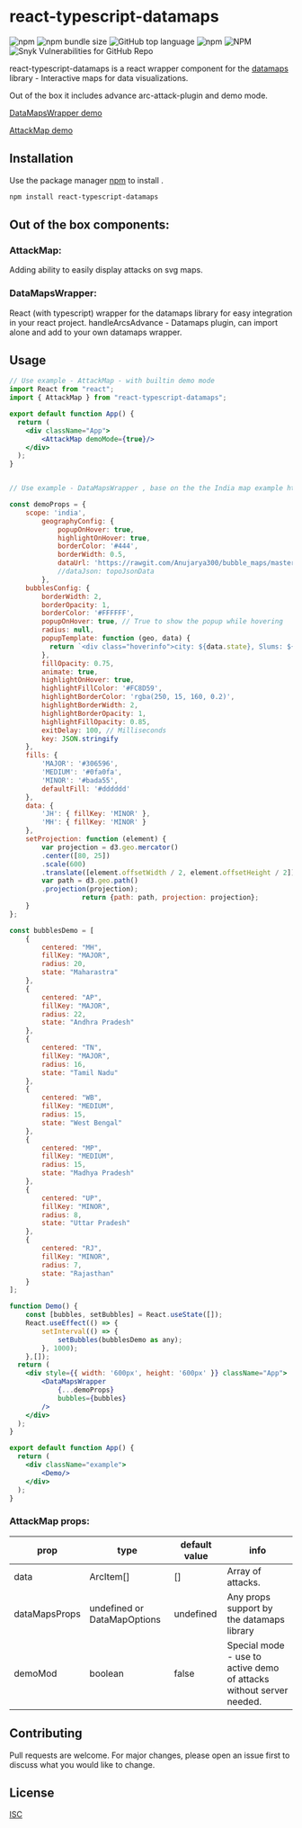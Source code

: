 # react-typescript-datamaps
![npm](https://img.shields.io/npm/v/react-typescript-datamaps) ![npm bundle size](https://img.shields.io/bundlephobia/min/react-typescript-datamaps) ![GitHub top language](https://img.shields.io/github/languages/top/orenef/react-typescript-datamaps) ![npm](https://img.shields.io/npm/dt/react-typescript-datamaps) ![NPM](https://img.shields.io/npm/l/react-typescript-datamaps) ![Snyk Vulnerabilities for GitHub Repo](https://img.shields.io/snyk/vulnerabilities/github/orenef/react-typescript-datamaps)

react-typescript-datamaps is a react wrapper component for the [datamaps](https://github.com/markmarkoh/datamaps) library - Interactive maps for data visualizations.

Out of the box it includes advance arc-attack-plugin and demo mode.

[DataMapsWrapper demo](https://codesandbox.io/s/react-typescript-datamaps-lgzbz)

[AttackMap demo](https://codesandbox.io/s/react-typescript-datamaps-2-l7ebe)
## Installation

Use the package manager [npm](https://www.npmjs.com/package/react-typescript-datamaps) to install .

```bash
npm install react-typescript-datamaps
```
## Out of the box components:

### AttackMap:
Adding ability to easily display attacks on svg maps.

### DataMapsWrapper:
React (with typescript) wrapper for the datamaps library for easy integration in your react project.
handleArcsAdvance - Datamaps plugin, can import alone and add to your own datamaps wrapper.

## Usage

```jsx
// Use example - AttackMap - with builtin demo mode
import React from "react";
import { AttackMap } from "react-typescript-datamaps";

export default function App() {
  return (
	<div className="App">
		<AttackMap demoMode={true}/>
	</div>
  );
}


// Use example - DataMapsWrapper , base on the the India map example https://github.com/markmarkoh/datamaps 

const demoProps = {
	scope: 'india',
		geographyConfig: {
			popupOnHover: true,
			highlightOnHover: true,
			borderColor: '#444',
			borderWidth: 0.5,
			dataUrl: 'https://rawgit.com/Anujarya300/bubble_maps/master/data/geography-data/india.topo.json'
			//dataJson: topoJsonData
		},
	bubblesConfig: {
		borderWidth: 2,
		borderOpacity: 1,
		borderColor: '#FFFFFF',
		popupOnHover: true, // True to show the popup while hovering
		radius: null,
		popupTemplate: function (geo, data) {
		  return `<div class="hoverinfo">city: ${data.state}, Slums: ${data.radius}%</div>`;
		},
		fillOpacity: 0.75,
		animate: true,
		highlightOnHover: true,
		highlightFillColor: '#FC8D59',
		highlightBorderColor: 'rgba(250, 15, 160, 0.2)',
		highlightBorderWidth: 2,
		highlightBorderOpacity: 1,
		highlightFillOpacity: 0.85,
		exitDelay: 100, // Milliseconds
		key: JSON.stringify
	},
	fills: {
		'MAJOR': '#306596',
		'MEDIUM': '#0fa0fa',
		'MINOR': '#bada55',
		defaultFill: '#dddddd'
	},
	data: {
		'JH': { fillKey: 'MINOR' },
		'MH': { fillKey: 'MINOR' }
	},
	setProjection: function (element) {
		var projection = d3.geo.mercator()
		.center([80, 25])
		.scale(600)
		.translate([element.offsetWidth / 2, element.offsetHeight / 2]);
		var path = d3.geo.path()
		.projection(projection);
	  			  return {path: path, projection: projection};
	}
};

const bubblesDemo = [
	{
		centered: "MH",
		fillKey: "MAJOR",
		radius: 20,
		state: "Maharastra"
	},
	{
		centered: "AP",
		fillKey: "MAJOR",
		radius: 22,
		state: "Andhra Pradesh"
	},
	{
		centered: "TN",
		fillKey: "MAJOR",
		radius: 16,
		state: "Tamil Nadu"
	},
	{
		centered: "WB",
		fillKey: "MEDIUM",
		radius: 15,
		state: "West Bengal"
	},
	{
		centered: "MP",
		fillKey: "MEDIUM",
		radius: 15,
		state: "Madhya Pradesh"
	},
	{
		centered: "UP",
		fillKey: "MINOR",
		radius: 8,
		state: "Uttar Pradesh"
	},
	{
		centered: "RJ",
		fillKey: "MINOR",
		radius: 7,
		state: "Rajasthan"
	}
];

function Demo() {
	const [bubbles, setBubbles] = React.useState([]);
	React.useEffect(() => {
		setInterval(() => {
			setBubbles(bubblesDemo as any);
		}, 1000);
	},[]);
  return (
	<div style={{ width: '600px', height: '600px' }} className="App">
		<DataMapsWrapper
			{...demoProps}
			bubbles={bubbles}
		/>
	</div>
  );
}

export default function App() {
  return (
	<div className="example">
		<Demo/>
	</div>
  );
}

```

### AttackMap props:
prop | type | default value | info
--- | --- | --- | ---
data | ArcItem[] | [] | Array of attacks.
dataMapsProps| undefined or DataMapOptions | undefined | Any props support by the datamaps library
demoMod | boolean | false | Special mode - use to active demo of attacks without server needed.

## Contributing
Pull requests are welcome. For major changes, please open an issue first to discuss what you would like to change.

## License
[ISC](https://choosealicense.com/licenses/isc/)

